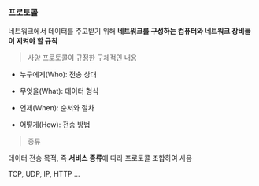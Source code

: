 ### 프로토콜

네트워크에서 데이터를 주고받기 위해 **네트워크를 구성하는 컴퓨터와 네트워크 장비들이 지켜야 할 규칙**

> 사양
프로토콜이 규정한 구체적인 내용

- 누구에게(Who): 전송 상대

- 무엇을(What): 데이터 형식

- 언제(When): 순서와 절차

- 어떻게(How): 전송 방법

> 종류

데이터 전송 목적, 즉 **서비스 종류**에 따라 프로토콜 조합하여 사용

TCP, UDP, IP, HTTP …


